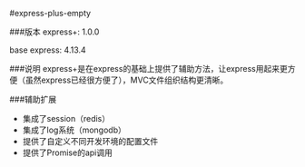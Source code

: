 #express-plus-empty

###版本
express+: 1.0.0

base express: 4.13.4

###说明
express+是在express的基础上提供了辅助方法，让express用起来更方便（虽然express已经很方便了），MVC文件组织结构更清晰。

###辅助扩展
* 集成了session（redis）
* 集成了log系统（mongodb）
* 提供了自定义不同开发环境的配置文件
* 提供了Promise的api调用

